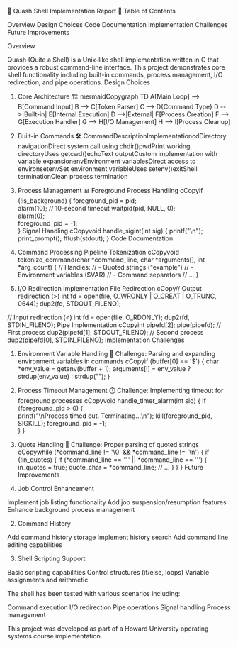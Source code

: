 🚀 Quash Shell Implementation Report
📖 Table of Contents

Overview
Design Choices
Code Documentation
Implementation Challenges
Future Improvements

Overview

Quash (Quite a Shell) is a Unix-like shell implementation written in C that provides a robust command-line interface. This project demonstrates core shell functionality including built-in commands, process management, I/O redirection, and pipe operations.
Design Choices

1. Core Architecture 🏗️
mermaidCopygraph TD
    A[Main Loop] --> B[Command Input]
    B --> C[Token Parser]
    C --> D{Command Type}
    D -->|Built-in| E[Internal Execution]
    D -->|External| F[Process Creation]
    F --> G[Execution Handler]
    G --> H[I/O Management]
    H --> I[Process Cleanup]
2. Built-in Commands 🛠️
CommandDescriptionImplementationcdDirectory navigationDirect system call using chdir()pwdPrint working directoryUses getcwd()echoText outputCustom implementation with variable expansionenvEnvironment variablesDirect access to environsetenvSet environment variableUses setenv()exitShell terminationClean process termination
3. Process Management 📊
Foreground Process Handling
cCopyif (!is_background) {
    foreground_pid = pid;   
    alarm(10);              // 10-second timeout
    waitpid(pid, NULL, 0);  
    alarm(0);               
    foreground_pid = -1;    
}
Signal Handling
cCopyvoid handle_sigint(int sig) {
    printf("\n");
    print_prompt();
    fflush(stdout);
}
Code Documentation

1. Command Processing Pipeline
Tokenization
cCopyvoid tokenize_command(char *command_line, char *arguments[], int *arg_count) {
    // Handles:
    // - Quoted strings ("example")
    // - Environment variables ($VAR)
    // - Command separators
    // ...
}
2. I/O Redirection Implementation
File Redirection
cCopy// Output redirection (>)
int fd = open(file, O_WRONLY | O_CREAT | O_TRUNC, 0644);
dup2(fd, STDOUT_FILENO);

// Input redirection (<)
int fd = open(file, O_RDONLY);
dup2(fd, STDIN_FILENO);
Pipe Implementation
cCopyint pipefd[2];
pipe(pipefd);
// First process
dup2(pipefd[1], STDOUT_FILENO);
// Second process
dup2(pipefd[0], STDIN_FILENO);
Implementation Challenges

1. Environment Variable Handling 🔄
Challenge: Parsing and expanding environment variables in commands
cCopyif (buffer[0] == '$') {
    char *env_value = getenv(buffer + 1);
    arguments[i] = env_value ? strdup(env_value) : strdup("");
}
2. Process Timeout Management ⏱️
Challenge: Implementing timeout for foreground processes
cCopyvoid handle_timer_alarm(int sig) {
    if (foreground_pid > 0) {  
        printf("\nProcess timed out. Terminating...\n");
        kill(foreground_pid, SIGKILL); 
        foreground_pid = -1;          
    }
}
3. Quote Handling 📝
Challenge: Proper parsing of quoted strings
cCopywhile (*command_line != '\0' && *command_line != '\n') {
    if (!in_quotes) {
        if (*command_line == '"' || *command_line == '\'') {
            in_quotes = true;
            quote_char = *command_line;
            // ...
        }
    }
}
Future Improvements

1. Job Control Enhancement

 Implement job listing functionality
 Add job suspension/resumption features
 Enhance background process management

2. Command History

 Add command history storage
 Implement history search
 Add command line editing capabilities

3. Shell Scripting Support

 Basic scripting capabilities
 Control structures (if/else, loops)
 Variable assignments and arithmetic



The shell has been tested with various scenarios including:

Command execution
I/O redirection
Pipe operations
Signal handling
Process management


This project was developed as part of a Howard University operating systems course implementation.
